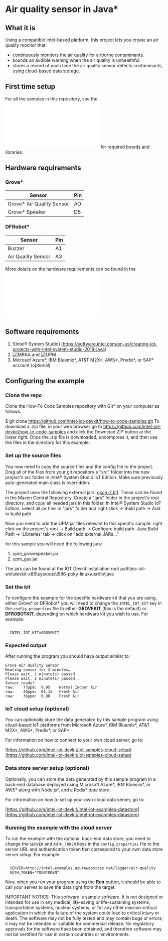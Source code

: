 # Air quality sensor in Java*

## What it is

Using a compatible Intel-based platform, this project lets you create an air quality monitor that:

- continuously monitors the air quality for airborne contaminants.
- sounds an audible warning when the air quality is unhealthful.
- stores a record of each time the air quality sensor detects contaminants, using cloud-based data storage.

## First time setup
For all the samples in this repository, see the ![General Setup Instructions](./../../README.md#setup) for required boards and libraries.

## Hardware requirements

### Grove\* 

Sensor | Pin
--- | ---
Grove\* Air Quality Sensor | AO
Grove\* Speaker | D5

### DFRobot\* 

Sensor | Pin
--- | ---
Buzzer | A1
Air Quality Sensor | A3

More details on the hardware requirements can be found in the ![project README](./../README.md)

## Software requirements

1. ![Intel® System Studio] (https://software.intel.com/en-us/creating-iot-projects-with-intel-system-studio-2018-java)
2. ![MRAA](https://github.com/intel-iot-devkit/mraa) and ![UPM](https://upm.mraa.io) 
3. Microsof Azure\*, IBM Bluemix\*, AT&T M2X\*, AWS\*, Predix\*, or SAP\* account (optional)

## Configuring the example
### Clone the repo
Clone the How-To Code Samples repository with Git* on your computer as follows:

$ git clone https://github.com/intel-iot-devkit/how-to-code-samples.git
To download a .zip file, in your web browser go to https://github.com/intel-iot-devkit/how-to-code-samples and click the Download ZIP button at the lower right. Once the .zip file is downloaded, uncompress it, and then use the files in the directory for this example.

### Set up the source files
You now need to copy the source files and the config file to the project.
Drag all of the files from your git repository's "src" folder into the new project's src folder in Intel® System Studio IoT Edition. Make sure previously auto-generated main class is overridden.

The project uses the following external jars: [gson-2.6.1](http://central.maven.org/maven2/com/google/code/gson/gson/2.6.1/gson-2.6.1.jar). These can be found in the Maven Central Repository. Create a "jars" folder in the project's root directory, and copy all needed jars in this folder.
In Intel® System Studio IoT Edition, select all jar files in "jars" folder and  right click -> Build path -> Add to build path

Now you need to add the UPM jar files relevant to this specific sample.
right click on the project's root -> Build path -> Configure build path. Java Build Path -> 'Libraries' tab -> click on "add external JARs..."

for this sample you will need the following jars:

1. upm_grovespeaker.jar
2. upm_gas.jar

The jars can be found at the IOT Devkit installation root path\iss-iot-win\devkit-x86\sysroots\i586-poky-linux\usr\lib\java

### Set the kit
To configure the example for the specific hardware kit that you are using, either Grove\* or DFRobot\* you will need to change the `INTEL_IOT_KIT` key in the `config.properties` file to either **GROVEKIT** (this is the default) or **DFROBOTKIT**, depending on which hardware kit you wish to use. For example:

```

  INTEL_IOT_KIT=GROVEKIT

```

### Expected output
After running the program you should have output similar to:
```
Grove Air Quality Sensor
Heating sensor for 3 minutes…
Please wait, 1 minute(s) passed..
Please wait, 2 minute(s) passed..
Sensor ready!
raw: 	77ppm: 	0.95	Normal Indoor Air
raw: 	40ppm: 	01.15	Fresh Air
raw: 	36ppm: 	0.98	Fresh Air
```
### IoT cloud setup (optional)

You can optionally store the data generated by this sample program using cloud-based IoT platforms from Microsoft Azure\*, IBM Bluemix\*, AT&T M2X\*, AWS\*, Predix\*, or SAP\*.

For information on how to connect to your own cloud server, go to:

[https://github.com/intel-iot-devkit/iot-samples-cloud-setup](https://github.com/intel-iot-devkit/iot-samples-cloud-setup)

### Data store server setup (optional)

Optionally, you can store the data generated by this sample program in a back-end database deployed using Microsoft Azure\*, IBM Bluemix\*, or AWS\* along with Node.js\*, and a Redis\* data store.

For information on how to set up your own cloud data server, go to:

[https://github.com/intel-iot-devkit/intel-iot-examples-datastore](https://github.com/intel-iot-devkit/intel-iot-examples-datastore)

### Running the example with the cloud server

To run the example with the optional back-end data store, you need to change the `SERVER` and `AUTH_TOKEN` keys in the `config.properties` file to the server URL and authentication token that correspond to your own data store server setup. For example:

```

  SERVER=http://intel-examples.azurewebsites.net/logger/air-quality
  AUTH_TOKEN="YOURTOKEN"

```
Now, when you run your program using the **Run** button, it should be able to call your server to save the data right from the target.

IMPORTANT NOTICE: This software is sample software. It is not designed or intended for use in any medical, life-saving or life-sustaining systems, transportation systems, nuclear systems, or for any other mission-critical application in which the failure of the system could lead to critical injury or death. The software may not be fully tested and may contain bugs or errors; it may not be intended or suitable for commercial release. No regulatory approvals for the software have been obtained, and therefore software may not be certified for use in certain countries or environments.
